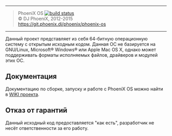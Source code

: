 ***
> PhoeniX OS [![build status](https://git.phoenix.dj/phoenix/phoenix-os/badges/master/build.svg)](https://git.phoenix.dj/phoenix/phoenix-os/builds)<br>
> © DJ PhoeniX, 2012-2015<br>
> https://git.phoenix.dj/phoenix/phoenix-os

***

Данный проект представляет из себя 64-битную операционную систему с открытым исходным кодом.
Данная ОС не базируется на GNU/Linux, Microsoft® Windows® или Apple Mac OS X, однако может поддерживать форматы исполняемых файлов, драйверов и модулей этих ОС.

## Документация
Документацию по сборке, запуску и работе с PhoeniX OS можно найти в [WIKI проекта](https://git.phoenix.dj/phoenix/phoenix-os/wikis/home).

## Отказ от гарантий
Данный исходный код предоставляется "как есть", разработчик не несёт ответственности за его работу.
